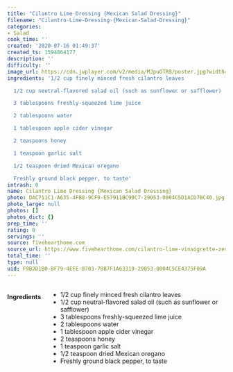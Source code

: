 ```yaml
---
title: "Cilantro Lime Dressing {Mexican Salad Dressing}"
filename: "Cilantro-Lime-Dressing-{Mexican-Salad-Dressing}"
categories:
- Salad
cook_time: ''
created: '2020-07-16 01:49:37'
created_ts: 1594864177
description: ''
difficulty: ''
image_url: https://cdn.jwplayer.com/v2/media/MJpuOTRB/poster.jpg?width=720
ingredients: '1/2 cup finely minced fresh cilantro leaves

  1/2 cup neutral-flavored salad oil (such as sunflower or safflower)

  3 tablespoons freshly-squeezed lime juice

  2 tablespoons water

  1 tablespoon apple cider vinegar

  2 teaspoons honey

  1 teaspoon garlic salt

  1/2 teaspoon dried Mexican oregano

  Freshly ground black pepper, to taste'
intrash: 0
name: Cilantro Lime Dressing {Mexican Salad Dressing}
photo: DAC711C1-A635-4FB8-9CF9-E57911BC99C7-29053-0004C5D1ACD7BC40.jpg
photo_large: null
photos: []
photos_dict: {}
prep_time: ''
rating: 0
servings: ''
source: fivehearthome.com
source_url: https://www.fivehearthome.com/cilantro-lime-vinaigrette-zesty-mexican-salad-dressing-recipe/
total_time: ''
type: null
uid: F9B2D1B0-BF79-4EFE-8703-78B7F1A63319-29053-0004C5CE4375F09A
---
```

<div class="large-8 medium-7 columns" id="writeup">	</div><!-- #writeup -->
</div><!-- #row-one -->
<div class="row" id="row-two">	<div class="medium-4 small-5 columns"><h4 id="ingredients">Ingredients</h4><div class="box box-ingredients content"><ul>
<li>1/2 cup finely minced fresh cilantro leaves</li>
<li>1/2 cup neutral-flavored salad oil (such as sunflower or safflower)</li>
<li>3 tablespoons freshly-squeezed lime juice</li>
<li>2 tablespoons water</li>
<li>1 tablespoon apple cider vinegar</li>
<li>2 teaspoons honey</li>
<li>1 teaspoon garlic salt</li>
<li>1/2 teaspoon dried Mexican oregano</li>
<li>Freshly ground black pepper, to taste</li>
</ul>
</div>	</div>	<div class="medium-6 small-7 columns">	</div>
